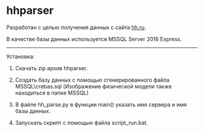 # hhparser

Разработан с целью получения данных с сайта [hh.ru](http://hh.ru).

В качестве базы данных используется MSSQL Server 2016 Express.

***

Установка:

1) Скачать zip архив hhparser.

2) Создать базу данных с помощью сгенерированного файла MSSQL\crebas.sql (Изображение физической модели также находиться в папке MSSQL)

3) В файле hh_parse.py в функции main() указать имя сервера и имя базы данных.

4) Запускать скрипт с помощью файла script_run.bat.
